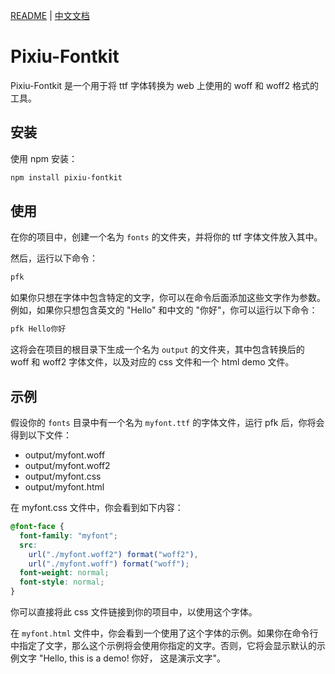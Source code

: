 [README](README.md) | [中文文档](README_zh-CN.md)

# Pixiu-Fontkit

Pixiu-Fontkit 是一个用于将 ttf 字体转换为 web 上使用的 woff 和 woff2 格式的工具。

## 安装

使用 npm 安装：

```bash
npm install pixiu-fontkit
```

## 使用

在你的项目中，创建一个名为 `fonts` 的文件夹，并将你的 ttf 字体文件放入其中。

然后，运行以下命令：

```bash
pfk
```

如果你只想在字体中包含特定的文字，你可以在命令后面添加这些文字作为参数。例如，如果你只想包含英文的 "Hello" 和中文的 "你好"，你可以运行以下命令：

```bash
pfk Hello你好
```

这将会在项目的根目录下生成一个名为 `output` 的文件夹，其中包含转换后的 woff 和 woff2 字体文件，以及对应的 css 文件和一个 html demo 文件。

## 示例

假设你的 `fonts` 目录中有一个名为 `myfont.ttf` 的字体文件，运行 pfk 后，你将会得到以下文件：

- output/myfont.woff
- output/myfont.woff2
- output/myfont.css
- output/myfont.html

在 myfont.css 文件中，你会看到如下内容：

```css
@font-face {
  font-family: "myfont";
  src:
    url("./myfont.woff2") format("woff2"),
    url("./myfont.woff") format("woff");
  font-weight: normal;
  font-style: normal;
}
```

你可以直接将此 css 文件链接到你的项目中，以使用这个字体。

在 `myfont.html` 文件中，你会看到一个使用了这个字体的示例。如果你在命令行中指定了文字，那么这个示例将会使用你指定的文字。否则，它将会显示默认的示例文字 "Hello, this is a demo! 你好， 这是演示文字"。
